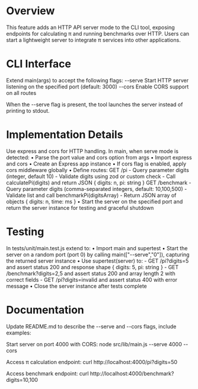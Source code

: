 # Overview
This feature adds an HTTP API server mode to the CLI tool, exposing endpoints for calculating π and running benchmarks over HTTP. Users can start a lightweight server to integrate π services into other applications.

# CLI Interface

Extend main(args) to accept the following flags:
--serve <port>       Start HTTP server listening on the specified port (default: 3000)
--cors               Enable CORS support on all routes

When the --serve flag is present, the tool launches the server instead of printing to stdout.

# Implementation Details

Use express and cors for HTTP handling. In main, when serve mode is detected:
  • Parse the port value and cors option from args
  • Import express and cors
  • Create an Express app instance
  • If cors flag is enabled, apply cors middleware globally
  • Define routes:
    GET /pi
      - Query parameter digits (integer, default 10)
      - Validate digits using zod or custom check
      - Call calculatePi(digits) and return JSON { digits: n, pi: string }
    GET /benchmark
      - Query parameter digits (comma-separated integers, default: 10,100,500)
      - Validate list and call benchmarkPi(digitsArray)
      - Return JSON array of objects { digits: n, time: ms }
  • Start the server on the specified port and return the server instance for testing and graceful shutdown

# Testing

In tests/unit/main.test.js extend to:
  • Import main and supertest
  • Start the server on a random port (port 0) by calling main(["--serve","0"]), capturing the returned server instance
  • Use supertest(server) to:
    - GET /pi?digits=5 and assert status 200 and response shape { digits: 5, pi: string }
    - GET /benchmark?digits=2,5 and assert status 200 and array length 2 with correct fields
    - GET /pi?digits=invalid and assert status 400 with error message
  • Close the server instance after tests complete

# Documentation

Update README.md to describe the --serve and --cors flags, include examples:

Start server on port 4000 with CORS:
  node src/lib/main.js --serve 4000 --cors

Access π calculation endpoint:
  curl http://localhost:4000/pi?digits=50

Access benchmark endpoint:
  curl http://localhost:4000/benchmark?digits=10,100